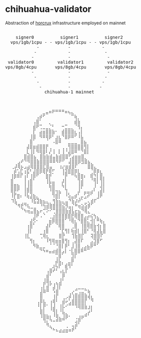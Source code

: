 # chihuahua-validator

Abstraction of [horcrux](https://github.com/strangelove-ventures/horcrux) infrastructure employed on mainnet
<pre>

    signer0          signer1          signer2
  vps/1gb/1cpu - - vps/1gb/1cpu - - vps/1gb/1cpu
            -           -            -      
           -            -             -     
          -             -              -    
 validator0         validator1         validator2
vps/8gb/4cpu       vps/8gb/4cpu       vps/8gb/4cpu
          -             -              -
           -            -             -
            -           -            -
             -          -           -
               chihuahua-1 mainnet
            
            

  ⠀⠀⠀⠀⠀⠀⠀⠀⠀⠀⣀⣤⠶⠟⠛⠛⠛⠶⢦⣄⠀⠀⠀⠀⠀⠀⠀⠀⠀⠀
  ⠀⠀⠀⠀⠀⠀⠀⠀⢠⡾⠋⠀⠀⠀⠀⠀⠀⠀⠀⠉⢷⡀⠀⠀⠀⠀⠀⠀⠀⠀
  ⠀⠀⠀⠀⠀⠀⠀⢠⣿⠁⠀⠀⡀⠀⠀⠀⠀⠀⠀⠀⣾⣷⠀⠀⠀⠀⠀⠀⠀⠀
  ⠀⠀⠀⠀⠀⠀⠀⣾⠟⢉⣀⣀⡈⠃⠀⠀⠒⣉⣀⡀⠈⢻⡄⠀⠀⠀⠀⠀⠀⠀
  ⠀⠀⠀⠀⠀⠀⠀⡏⠀⣴⣶⣿⣿⣷⠂⠀⣾⣿⣿⣿⣆⢠⡇⠀⠀⠀⠀⠀⠀⠀
  ⠀⠀⠀⠀⠀⠀⢸⣿⠀⠻⠿⢿⡿⠃⣰⣆⠙⣿⡿⠿⠋⠸⣧⠀⠀⠀⠀⠀⠀⠀
  ⠀⠀⠀⠀⠀⠀⣿⠁⠀⠀⠀⠈⠀⠠⣿⠿⠀⠀⣀⣀⣀⠀⣿⣦⠀⠀⠀⠀⠀⠀
  ⠀⠀⠀⠀⠀⣼⣿⣶⣾⣿⣿⡟⢀⠀⠀⠀⢀⢀⢻⣿⣿⣿⣿⢻⡇⠀⠀⠀⠀⠀
⠀⠀  ⠀⠀⠀⣇⢸⡇⠻⢿⣿⠇⡜⢸⠀⡇⢸⠘⣼⣿⠿⠉⠙⣿⡇⠀⠀⠀⠀⠀
⠀⠀⠀ ⠀⠀⣿⣾⣿⣦⠀⣿⣷⣷⣾⣤⣷⣾⣿⣿⢋⣴⣶⣶⣿⡀⠀⠀⠀⠀⠀
⠀⠀⠀ ⣠⠞⠙⠻⣿⣿⣷⣿⣿⣿⠿⠿⠻⠟⠋⠀⣼⣿⣿⡿⣻⣿⣦⡀⠀⠀⠀
⠀ ⢀⡼⢿⡦⣠⣴⢿⣿⣿⣿⣏⣿⣤⠀⠀⢰⡔⣶⣾⣿⠏⠀⠀⠀⣿⣿⣄⠀⠀
  ⠀⡾⢡⣏⢰⣯⠃⣼⣿⡿⢿⡟⢿⡋⠀⠀⢸⣽⣿⣿⡿⣇⠀⠀⠀⢈⡿⡿⣆⠀
  ⢸⡿⠿⠏⢰⠇⢸⡿⠋⠀⠀⣿⡟⠀⠀⠀⠈⡟⠀⠉⠳⣿⣿⠆⠀⢿⣙⡇⣿⡄
  ⣿⠀⠀⠀⢸⢰⣿⠁⠀⠀⠀⢸⣧⣤⠀⠀⡼⡇⠀⠀⠀⢹⣾⠀⠀⠈⢻⡇⢹⡇
  ⣿⣿⣷⠀⢸⣸⣿⠀⠀⠀⠀⠀⢷⣿⠀⠀⠳⡇⠀⠀⠀⢸⡟⠀⠀⠀⡸⠀⢼⡇
  ⢿⣟⠋⠀⢸⡿⣿⠀⠀⠀⠀⠀⠘⣿⢲⣦⠀⢹⡀⠀⠀⡼⠀⣤⣤⣴⠃⢠⣾⠇
  ⠸⡏⣿⠆⠘⢷⣼⣷⣄⠀⠀⠀⠀⠹⣿⡇⠀⠘⢵⣤⡾⢁⡤⣡⠞⠁⠀⣸⠟⠀
⠀ ⠹⣧⠀⢀⣀⠀⠸⣯⣽⣷⣦⣄⡀⢻⣷⣦⣄⣤⠙⣷⡼⠞⠁⣀⢄⣾⠏⠀⠀
⠀ ⠀⠈⠻⣟⠙⢧⣀⣀⠀⠘⢳⣾⣿⣿⣿⣿⣮⡻⣤⡌⠛⢶⣵⣵⡿⠁⠀⠀⠀
⠀ ⠀⠀⠀⠈⠳⢶⣤⣿⣦⠖⡉⠕⠊⢉⣿⣿⣿⣷⣾⣧⣖⣦⠙⢿⣄⠀⠀⠀⠀
⠀⠀  ⠀⠀⠀⠀⠀⣸⠟⠠⠈⠀⢀⣰⣿⣿⣿⣿⣿⣟⢿⣿⣿⣠⡴⢮⢳⣄⠀⠀
⠀⠀⠀⠀  ⠀⠀⣼⡫⠂⠀⠀⠀⣶⡿⣿⣿⣿⠁⠘⢿⣆⠙⣿⣿⣅⢺⡇⠛⢷⡄
⠀⠀⠀⠀  ⠀⢰⣿⠁⠀⠀⠀⣼⠏⠀⠈⢿⣿⠀⠀⢀⣿⠀⢸⣿⢿⣿⣷⢺⡆⣿
⠀⠀⠀⠀  ⠀⢸⡇⠀⠀⠀⢰⣿⠀⠀⠀⠈⣏⢻⡇⢷⣾⡇⢸⣿⠃⠘⢿⣼⣧⣿
⠀⠀⠀⠀⠀ ⢸⣇⠀⠀⠀⢉⢿⣆⠀⠀⠀⣿⡟⠀⠀⢹⣷⣿⡏⠀⠀⢽⣿⣿⠏
⠀⠀⠀⠀  ⠀⠀⢻⡆⠀⠀⠀⠸⢻⢿⣶⣶⣿⢻⡆⢀⣼⣿⠏⠀⠀⣠⣹⣿⠋⠀
⠀⠀⠀⠀  ⠀⠀⠀⠻⣷⣀⣀⠀⠈⠈⠘⣿⡇⡿⠃⣸⢸⣿⢀⣠⣦⡿⠛⠁⠀⠀
⠀⠀⠀⠀⠀⠀  ⠀⠀⠀⠙⠳⠶⣤⣴⣾⣿⣠⡇⠐⣇⣿⣿⠿⠛⠉⠀⠀⠀⠀⠀
⠀⠀⠀⠀⠀⠀⠀⠀  ⠀⠀⠀⠀⠀⠀⢉⣿⠁⠀⠀⣹⡏⠀⠀⠀⠀⠀⠀⠀⠀⠀
⠀⠀⠀⠀⠀⠀⠀⠀⠀⠀  ⠀⠀⠀⠀⣼⣧⡀⠀⣀⡿⠀⠀⠀⠀⠀⠀⠀⠀⠀⠀
⠀⠀⠀⠀⠀⠀⠀⠀⠀⠀⠀⠀  ⠀⣰⢧⡟⠁⣾⢻⠃⠀⠀⠀⠀⠀⠀⠀⠀⠀⠀
⠀⠀⠀⠀⠀⠀⠀⠀⠀ ⠀⠀⠀⢠⣿⠞⠃⢠⣆⡏⠀⠀⠀⠀⠀⠀⠀⠀⠀⠀⠀
⠀⠀⠀⠀⠀⠀⠀⠀⠀ ⠀⠀⠀⣾⠃⠀⠀⠀⡿⠀⠀⠀⠀⠀⠀⠀⠀⠀⠀⠀⠀
⠀⠀⠀⠀⠀⠀⠀⠀⠀ ⠀⠀⣸⣿⡄⠀⡀⣸⠃⠀⠀⠀⠀⠀⠀⠀⠀⠀⠀⠀⠀
⠀⠀⠀⠀⠀⠀⠀⠀⠀ ⠀⢀⡏⣼⠋⣸⢹⡟⠀⠀⠀⠀⠀⠀⠀⠀⠀⠀⠀⠀⠀
⠀⠀⠀⠀⠀⠀⠀⠀⠀ ⠀⣸⣷⠿⠀⢫⣾⠁⠀⠀⠀⡠⠚⢉⣉⠓⣦⠀⠀⠀⠀
⠀⠀⠀⠀⠀⠀⠀ ⠀⠀⠀⣿⠀⠀⠀⢰⡟⠀⠀⢀⣼⢱⣿⣾⣿⣷⣼⡄⠀⠀⠀
⠀⠀⠀⠀⠀⠀⠀ ⠀⠀⢀⣿⣆⠀⢠⣾⠇⠀⣼⡥⢃⣾⣿⣿⣿⡟⠈⠻⠀⠀⠀
⠀⠀⠀⠀⠀⠀⠀ ⠀⠀⠸⡇⡿⠂⢸⣸⠀⢰⣏⠔⠛⠛⢻⣿⣿⣧⢠⡄⠀⠀⠀
⠀⠀⠀⠀⠀⠀⠀ ⠀⠀⠀⣷⡇⠀⠘⢿⡆⠸⣇⠀⠀⠀⠀⠈⠉⠉⣩⠇⠀⠀⠀
⠀⠀⠀⠀⠀⠀⠀ ⠀⠀⠀⢹⣷⣦⡄⠸⣷⡀⢹⣷⠄⠀⠀⢠⣤⠾⠃⠀⠀⠀⠀
⠀⠀⠀⠀⠀⠀⠀ ⠀⠀⠀⠀⢻⡍⠳⠤⠾⠿⠛⠁⠀⠀⣨⡿⠁⠀⠀⠀⠀⠀⠀
⠀⠀⠀⠀⠀⠀⠀ ⠀⠀⠀⠀⠀⠻⣄⠀⠀⠀⠀⢀⠀⢤⡾⠁⠀⠀⠀⠀⠀⠀⠀
⠀⠀⠀⠀⠀⠀⠀ ⠀⠀⠀⠀⠀⠀⠈⠓⠦⣴⣴⣶⠶⠟⠁</pre>
